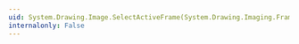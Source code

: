 ```yaml
---
uid: System.Drawing.Image.SelectActiveFrame(System.Drawing.Imaging.FrameDimension,System.Int32)
internalonly: False
---
```

